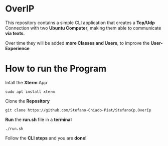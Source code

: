 # **OverIP**

This repository contains a simple CLI application that creates a **Tcp/Udp** Connection with two **Ubuntu Computer**, making them able to communicate **via texts**. <br />

Over time they will be added **more Classes and Users**, to improve the **User-Experience**

# How to run the Program

Intall the **Xterm** App

```shell
sudo apt install xterm
```

Clone the **Repository**
```shell
git clone https://github.com/Stefano-Chiado-Piat/StefanoCp.OverIp
```

**Run** the **run.sh** file in a **terminal**

```shell
./run.sh
```
Follow the **CLI steps** and you are **done**!
